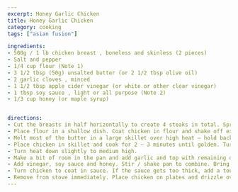 ```yaml
---
excerpt: Honey Garlic Chicken
title: Honey Garlic Chicken
category: cooking
tags: ["asian fusion"]

ingredients:
- 500g / 1 lb chicken breast , boneless and skinless (2 pieces)
- Salt and pepper
- 1/4 cup flour (Note 1)
- 3 1/2 tbsp (50g) unsalted butter (or 2 1/2 tbsp olive oil)
- 2 garlic cloves , minced
- 1 1/2 tbsp apple cider vinegar (or white or other clear vinegar)
- 1 tbsp soy sauce , light or all purpose (Note 2)
- 1/3 cup honey (or maple syrup)


directions:
- Cut the breasts in half horizontally to create 4 steaks in total. Sprinkle each side with salt and pepper.
- Place flour in a shallow dish. Coat chicken in flour and shake off excess.
- Melt most of the butter in a large skillet over high heat – hold back about 1 tsp for later.
- Place chicken in skillet and cook for 2 – 3 minutes until golden. Turn and cook the other side for 1 minute.
- Turn heat down slightly to medium high.
- Make a bit of room in the pan and add garlic and top with remaining dab of butter. Stir garlic briefly once butter melts.
- Add vinegar, soy sauce and honey. Stir / shake pan to combine. Bring sauce to simmer, then simmer for 1 minute or until slightly thickened.
- Turn chicken to coat in sauce. If the sauce gets too thick, add a touch of water and stir.
- Remove from stove immediately. Place chicken on plates and drizzle over remaining sauce.
---
```

